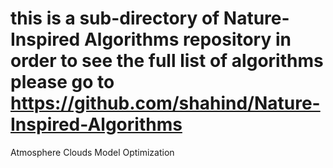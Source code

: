 # this is a sub-directory of Nature-Inspired Algorithms repository in order to see the full list of algorithms please go to https://github.com/shahind/Nature-Inspired-Algorithms

Atmosphere Clouds Model Optimization